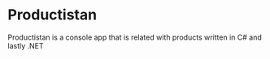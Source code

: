 # Productistan
Productistan is a console app that is related with products written in C# and lastly .NET
